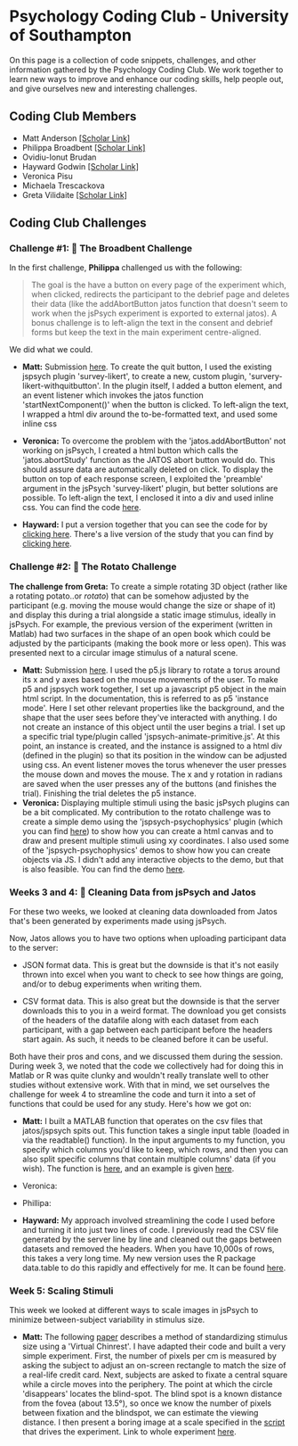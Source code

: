 # Psychology Coding Club - University of Southampton

On this page is a collection of code snippets, challenges, and other information gathered by the Psychology Coding Club. We work together to learn new ways to improve and enhance our coding skills, help people out, and give ourselves new and interesting challenges.

## Coding Club Members

-   Matt Anderson [[Scholar Link]](https://scholar.google.com/citations?user=xybZSF8AAAAJ&hl=en)
-   Philippa Broadbent [[Scholar Link]](https://scholar.google.com/citations?user=oZPy3EYAAAAJ&hl=en&oi=ao)
-   Ovidiu-Ionut Brudan
-   Hayward Godwin [[Scholar Link]](https://scholar.google.com/citations?user=sqGW95kAAAAJ&hl=en)
-   Veronica Pisu
-   Michaela Trescackova
-   Greta Vilidaite [[Scholar Link]](https://scholar.google.com/citations?user=KSeCnWMAAAAJ&hl=en&oi=ao)

## Coding Club Challenges

### Challenge \#1: 🍵 The Broadbent Challenge

In the first challenge, **Philippa** challenged us with the following:

> The goal is the have a button on every page of the experiment which, when clicked, redirects the participant to the debrief page and deletes their data (like the addAbortButton jatos function that doesn't seem to work when the jsPsych experiment is exported to external jatos). A bonus challenge is to left-align the text in the consent and debrief forms but keep the text in the main experiment centre-aligned.

We did what we could.

-   **Matt:** Submission [here](https://github.com/hjgodwin/soton-psychology-coding-club/tree/main/Challenges/Week%201%20-%20The%20Broadbent%20Challenge/Matt). To create the quit button, I used the existing jspsych plugin 'survey-likert', to create a new, custom plugin, 'survery-likert-withquitbutton'. In the plugin itself, I added a button element, and an event listener which invokes the jatos function 'startNextComponent()' when the button is clicked. To left-align the text, I wrapped a html div around the to-be-formatted text, and used some inline css

-   **Veronica:** To overcome the problem with the 'jatos.addAbortButton' not working on jsPsych, I created a html button which calls the 'jatos.abortStudy' function as the JATOS abort button would do. This should assure data are automatically deleted on click. To display the button on top of each response screen, I exploited the 'preamble' argument in the jsPsych 'survey-likert' plugin, but better solutions are possible. To left-align the text, I enclosed it into a div and used inline css. You can find the code [here](https://github.com/hjgodwin/soton-psychology-coding-club/tree/main/Challenges/Week%201%20-%20The%20Broadbent%20Challenge/Veronica/Broadbent%20Challenge).

-   **Hayward:** I put a version together that you can see the code for by [clicking here](https://github.com/hjgodwin/soton-psychology-coding-club/tree/main/Challenges/Week%201%20-%20The%20Broadbent%20Challenge/Hayward). There's a live version of the study that you can find by [clicking here](https://studies.psychology.soton.ac.uk/publix/88/start?batchId=95&generalMultiple).

### Challenge \#2: 🥔 The Rotato Challenge

**The challenge from Greta:** To create a simple rotating 3D object (rather like a rotating potato..or *rotato*) that can be somehow adjusted by the participant (e.g. moving the mouse would change the size or shape of it) and display this during a trial alongside a static image stimulus, ideally in jsPsych. For example, the previous version of the experiment (written in Matlab) had two surfaces in the shape of an open book which could be adjusted by the participants (making the book more or less open). This was presented next to a circular image stimulus of a natural scene.

-   **Matt:** Submission [here](https://github.com/hjgodwin/soton-psychology-coding-club/tree/main/Challenges/Week%202%20-%20The%20Rotato%20Challenge/Matt/p5_test). I used the p5.js library to rotate a torus around its x and y axes based on the mouse movements of the user. To make p5 and jspsych work together, I set up a javascript p5 object in the main html script. In the documentation, this is referred to as p5 'instance mode'. Here I set other relevant properties like the background, and the shape that the user sees before they've interacted with anything. I do not create an instance of this object until the user begins a trial. I set up a specific trial type/plugin called 'jspsych-animate-primitive.js'. At this point, an instance is created, and the instance is assigned to a html div (defined in the plugin) so that its position in the window can be adjusted using css. An event listener moves the torus whenever the user presses the mouse down and moves the mouse. The x and y rotation in radians are saved when the user presses any of the buttons (and finishes the trial). Finishing the trial deletes the p5 instance.
-   **Veronica:** Displaying multiple stimuli using the basic jsPsych plugins can be a bit complicated. My contribution to the rotato challenge was to create a simple demo using the 'jspsych-psychophysics' plugin (which you can find [here](https://jspsychophysics.hes.kyushu-u.ac.jp)) to show how you can create a html canvas and to draw and present multiple stimuli using xy coordinates. I also used some of the 'jspsych-psychophysics' demos to show how you can create objects via JS. I didn't add any interactive objects to the demo, but that is also feasible. You can find the demo [here](https://github.com/hjgodwin/soton-psychology-coding-club/tree/main/Challenges/Week%202%20-%20The%20Rotato%20Challenge/Veronica/rotato%20challenge).

### Weeks 3 and 4: 🧹 Cleaning Data from jsPsych and Jatos

For these two weeks, we looked at cleaning data downloaded from Jatos that's been generated by experiments made using jsPsych.

Now, Jatos allows you to have two options when uploading participant data to the server:

-   JSON format data. This is great but the downside is that it's not easily thrown into excel when you want to check to see how things are going, and/or to debug experiments when writing them.

-   CSV format data. This is also great but the downside is that the server downloads this to you in a weird format. The download you get consists of the headers of the datafile along with each dataset from each participant, with a gap between each participant before the headers start again. As such, it needs to be cleaned before it can be useful.

Both have their pros and cons, and we discussed them during the session. During week 3, we noted that the code we collectively had for doing this in Matlab or R was quite clunky and wouldn't really translate well to other studies without extensive work. With that in mind, we set ourselves the challenge for week 4 to streamline the code and turn it into a set of functions that could be used for any study. Here's how we got on:

-   **Matt:** I built a MATLAB function that operates on the csv files that jatos/jspsych spits out. This function takes a single input table (loaded in via the readtable() function). In the input arguments to my function, you specify which columns you'd like to keep, which rows, and then you can also split specific columns that contain multiple columns' data (if you wish). The function is [here](https://github.com/hjgodwin/soton-psychology-coding-club/blob/main/Challenges/Weeks%203%20and%204%20-%20Dealing%20with%20Data/Matt/JsPsych_ReadTable/Format_JsPsychOutput.m), and an example is given [here](https://github.com/hjgodwin/soton-psychology-coding-club/blob/main/Challenges/Weeks%203%20and%204%20-%20Dealing%20with%20Data/Matt/JsPsych_ReadTable/Example.m). 

-   Veronica:

-   Phillipa:

-   **Hayward:** My approach involved streamlining the code I used before and turning it into just two lines of code. I previously read the CSV file generated by the server line by line and cleaned out the gaps between datasets and removed the headers. When you have 10,000s of rows, this takes a very long time. My new version uses the R package data.table to do this rapidly and effectively for me. It can be found [here](https://github.com/hjgodwin/soton-psychology-coding-club/blob/main/Challenges/Weeks%203%20and%204%20-%20Dealing%20with%20Data/Hayward/FUNCTION__processjsPsych.R).

### Week 5: Scaling Stimuli

This week we looked at different ways to scale images in jsPsych to minimize between-subject variability in stimulus size. 

-   **Matt:** The following [paper](https://www.nature.com/articles/s41598-019-57204-1) describes a method of standardizing stimulus size using a 'Virtual Chinrest'. I have adapted their code and built a very simple experiment. First, the number of pixels per cm is measured by asking the subject to adjust an on-screen rectangle to match the size of a real-life credit card. Next, subjects are asked to fixate a central square while a circle moves into the periphery. The point at which the circle 'disappears' locates the blind-spot. The blind spot is a known distance from the fovea (about 13.5°), so once we know the number of pixels between fixation and the blindspot, we can estimate the viewing distance. I then present a boring image at a scale specified in the [script](https://github.com/hjgodwin/soton-psychology-coding-club/blob/main/Challenges/Week%205%3F%20-%20Scaling%20stimuli/Matt/Virtual_Chinrest/VirtualChinrestExperiment.html) that drives the experiment. Link to whole experiment [here](https://github.com/hjgodwin/soton-psychology-coding-club/tree/main/Challenges/Week%205%3F%20-%20Scaling%20stimuli/Matt/Virtual_Chinrest).
